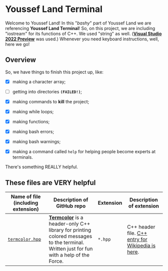 # Youssef Land Terminal

Welcome to Youssef Land! In this "_bashy_" part of Youssef Land we are referencing __Youssef Land Terminal__! So, on this project, we are including "iostream" for its functions of C++. We used "string" as well. (__[Visual Studio 2022 Preview](https://visualstudio.microsoft.com/vs/preview)__ was used.) Whenever you need keyboard instructions, well, here we go!

## Overview

So, we have things to finish this project up, like:

- [x] making a character array;
- [ ] getting into directories __`(FAILED!)`__;
- [x] making commands to __kill__ the project;
- [x] making while loops;
- [x] making functions; 
- [x] making bash errors;
- [x] making bash warnings;
- [x] making a command called `help` for helping people become experts at terminals.


There's something REALLY helpful.

## These files are VERY helpful

Name of file (including extension) | Description of GitHub repo | Extension | Description of extension |
---------------------------------- | -------------------------- | --------- | ------------------------ |
| [`termcolor.hpp`](https://github.com/ikalnytskyi/termcolor) | __[Termcolor](https://github.com/ikalnytskyi/termcolor)__ is a header-only C++ library for printing colored messages to the terminal. Written just for fun with a help of the Force. | `*.hpp` | C++ header file. [C++ entry for Wikipedia is here](https://en.wikipedia.org/wiki/C%2B%2B). |
